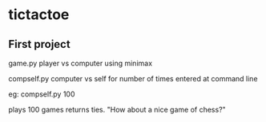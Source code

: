 # tictactoe

## First project

game.py
player vs computer using minimax

compself.py
computer vs self for number of times entered at command line

eg: compself.py 100

plays 100 games returns ties. "How about a nice game of chess?"

